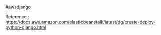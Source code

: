 #awsdjango

Reference : https://docs.aws.amazon.com/elasticbeanstalk/latest/dg/create-deploy-python-django.html
